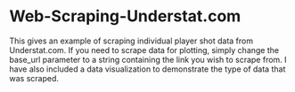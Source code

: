# Web-Scraping-Understat.com

This gives an example of scraping individual player shot data from Understat.com. If you need to scrape data for plotting, simply change the base_url parameter to a string containing the link you wish to scrape from. I have also included a data visualization to demonstrate the type of data that was scraped.

